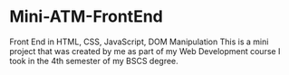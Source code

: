 # Mini-ATM-FrontEnd
Front End in HTML, CSS, JavaScript, DOM Manipulation
This is a mini project that was created by me as part of my Web Development course I took in the 4th semester of my BSCS degree.
